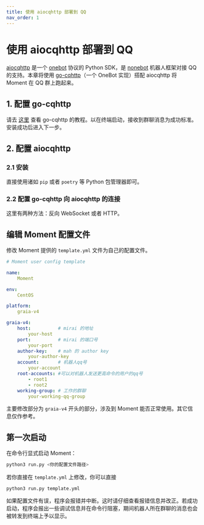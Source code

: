 ```yaml
---
title: 使用 aiocqhttp 部署到 QQ
nav_order: 1
---
```


# 使用 aiocqhttp 部署到 QQ
[aiocqhttp](https://github.com/nonebot/aiocqhttp) 是一个 [onebot](https://github.com/botuniverse/onebot) 协议的 Python SDK，是 [nonebot](https://github.com/nonebot/nonebot) 机器人框架对接 QQ 的支持。本章将使用 [go-cqhttp](https://github.com/Mrs4s/go-cqhttp)（一个 OneBot 实现）搭配 aiocqhttp 将 Moment 在 QQ 群上跑起来。

## 1. 配置 go-cqhttp

请去 [这里](https://docs.go-cqhttp.org/) 查看 go-cqhttp 的教程。以在终端启动，接收到群聊消息为成功标准。安装成功后进入下一步。

## 2. 配置 aiocqhttp

### 2.1 安装

直接使用诸如 `pip` 或者 `poetry` 等 Python 包管理器即可。

### 2.2 配置 go-cqhttp 向 aiocqhttp 的连接

这里有两种方法：反向 WebSocket 或者 HTTP。

## 编辑 Moment 配置文件

修改 Moment 提供的 `template.yml` 文件为自己的配置文件。

```yaml
# Moment user config template

name:
    Moment

env:
    CentOS

platform:
    graia-v4

graia-v4:
    host:          # mirai 的地址
        your-host
    port:          # mirai 的端口号
        your-port
    author-key:    # mah 的 author key
        your-author-key
    account:       # 机器人qq号
        your-account
    root-accounts: #可以对机器人发送更高命令的用户的qq号
        - root1
        - root2
    working-group: # 工作的群聊
        your-working-qq-group
```

主要修改部分为 `graia-v4` 开头的部分，涉及到 Moment 能否正常使用。其它信息仅作参考。



## 第一次启动

在命令行显式启动 Moment：

```bash
python3 run.py <你的配置文件路径>
```

若你直接在 `template.yml` 上修改，你可以直接

```
python3 run.py template.yml
```

如果配置文件有误，程序会报错并中断。这时请仔细查看报错信息并改正。若成功启动，程序会报出一些调试信息并在命令行阻塞，期间机器人所在群聊的消息也会被转发到终端上予以显示。


